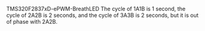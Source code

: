 TMS320F2837xD-ePWM-BreathLED
The cycle of 1A1B is 1 second, the cycle of 2A2B is 2 seconds, and the cycle of 3A3B is 2 seconds, but it is out of phase with 2A2B.
